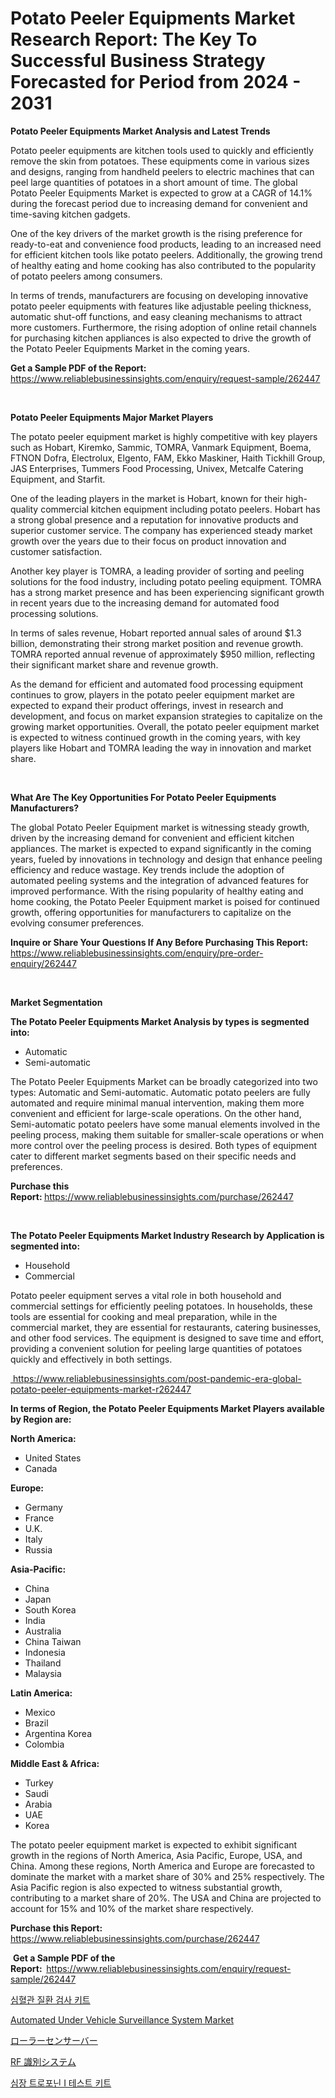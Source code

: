 <p><h1>Potato Peeler Equipments Market Research Report: The Key To Successful Business Strategy Forecasted for Period from 2024 - 2031</h1></p><p><strong>Potato Peeler Equipments Market Analysis and Latest Trends</strong></p>
<p><p>Potato peeler equipments are kitchen tools used to quickly and efficiently remove the skin from potatoes. These equipments come in various sizes and designs, ranging from handheld peelers to electric machines that can peel large quantities of potatoes in a short amount of time. The global Potato Peeler Equipments Market is expected to grow at a CAGR of 14.1% during the forecast period due to increasing demand for convenient and time-saving kitchen gadgets.</p><p>One of the key drivers of the market growth is the rising preference for ready-to-eat and convenience food products, leading to an increased need for efficient kitchen tools like potato peelers. Additionally, the growing trend of healthy eating and home cooking has also contributed to the popularity of potato peelers among consumers.</p><p>In terms of trends, manufacturers are focusing on developing innovative potato peeler equipments with features like adjustable peeling thickness, automatic shut-off functions, and easy cleaning mechanisms to attract more customers. Furthermore, the rising adoption of online retail channels for purchasing kitchen appliances is also expected to drive the growth of the Potato Peeler Equipments Market in the coming years.</p></p>
<p><strong>Get a Sample PDF of the Report:&nbsp;</strong> <a href="https://www.reliablebusinessinsights.com/enquiry/request-sample/262447">https://www.reliablebusinessinsights.com/enquiry/request-sample/262447</a></p>
<p>&nbsp;</p>
<p><strong>Potato Peeler Equipments Major Market Players</strong></p>
<p><p>The potato peeler equipment market is highly competitive with key players such as Hobart, Kiremko, Sammic, TOMRA, Vanmark Equipment, Boema, FTNON Dofra, Electrolux, Elgento, FAM, Ekko Maskiner, Haith Tickhill Group, JAS Enterprises, Tummers Food Processing, Univex, Metcalfe Catering Equipment, and Starfit.</p><p>One of the leading players in the market is Hobart, known for their high-quality commercial kitchen equipment including potato peelers. Hobart has a strong global presence and a reputation for innovative products and superior customer service. The company has experienced steady market growth over the years due to their focus on product innovation and customer satisfaction.</p><p>Another key player is TOMRA, a leading provider of sorting and peeling solutions for the food industry, including potato peeling equipment. TOMRA has a strong market presence and has been experiencing significant growth in recent years due to the increasing demand for automated food processing solutions.</p><p>In terms of sales revenue, Hobart reported annual sales of around $1.3 billion, demonstrating their strong market position and revenue growth. TOMRA reported annual revenue of approximately $950 million, reflecting their significant market share and revenue growth.</p><p>As the demand for efficient and automated food processing equipment continues to grow, players in the potato peeler equipment market are expected to expand their product offerings, invest in research and development, and focus on market expansion strategies to capitalize on the growing market opportunities. Overall, the potato peeler equipment market is expected to witness continued growth in the coming years, with key players like Hobart and TOMRA leading the way in innovation and market share.</p></p>
<p>&nbsp;</p>
<p><strong>What Are The Key Opportunities For Potato Peeler Equipments Manufacturers?</strong></p>
<p><p>The global Potato Peeler Equipment market is witnessing steady growth, driven by the increasing demand for convenient and efficient kitchen appliances. The market is expected to expand significantly in the coming years, fueled by innovations in technology and design that enhance peeling efficiency and reduce wastage. Key trends include the adoption of automated peeling systems and the integration of advanced features for improved performance. With the rising popularity of healthy eating and home cooking, the Potato Peeler Equipment market is poised for continued growth, offering opportunities for manufacturers to capitalize on the evolving consumer preferences.</p></p>
<p><strong>Inquire or Share Your Questions If Any Before Purchasing This Report:</strong> <a href="https://www.reliablebusinessinsights.com/enquiry/pre-order-enquiry/262447">https://www.reliablebusinessinsights.com/enquiry/pre-order-enquiry/262447</a></p>
<p>&nbsp;</p>
<p><strong>Market Segmentation</strong></p>
<p><strong>The Potato Peeler Equipments Market Analysis by types is segmented into:</strong></p>
<p><ul><li>Automatic</li><li>Semi-automatic</li></ul></p>
<p><p>The Potato Peeler Equipments Market can be broadly categorized into two types: Automatic and Semi-automatic. Automatic potato peelers are fully automated and require minimal manual intervention, making them more convenient and efficient for large-scale operations. On the other hand, Semi-automatic potato peelers have some manual elements involved in the peeling process, making them suitable for smaller-scale operations or when more control over the peeling process is desired. Both types of equipment cater to different market segments based on their specific needs and preferences.</p></p>
<p><strong>Purchase this Report:&nbsp;</strong><a href="https://www.reliablebusinessinsights.com/purchase/262447">https://www.reliablebusinessinsights.com/purchase/262447</a></p>
<p>&nbsp;</p>
<p><strong>The Potato Peeler Equipments Market Industry Research by Application is segmented into:</strong></p>
<p><ul><li>Household</li><li>Commercial</li></ul></p>
<p><p>Potato peeler equipment serves a vital role in both household and commercial settings for efficiently peeling potatoes. In households, these tools are essential for cooking and meal preparation, while in the commercial market, they are essential for restaurants, catering businesses, and other food services. The equipment is designed to save time and effort, providing a convenient solution for peeling large quantities of potatoes quickly and effectively in both settings.</p></p>
<p><a href="https://www.reliablebusinessinsights.com/post-pandemic-era-global-potato-peeler-equipments-market-r262447">&nbsp;https://www.reliablebusinessinsights.com/post-pandemic-era-global-potato-peeler-equipments-market-r262447</a></p>
<p><strong>In terms of Region, the Potato Peeler Equipments Market Players available by Region are:</strong></p>
<p>
    <p> <strong> North America: </strong>
        <ul>
            <li>United States</li>
            <li>Canada</li>
        </ul>
        </p> 
    <p> <strong> Europe: </strong>
        <ul>
            <li>Germany</li>
            <li>France</li>
            <li>U.K.</li>
            <li>Italy</li>
            <li>Russia</li>
        </ul>
        </p> 
    <p> <strong> Asia-Pacific: </strong>
        <ul>
            <li>China</li>
            <li>Japan</li>
            <li>South Korea</li>
            <li>India</li>
            <li>Australia</li>
            <li>China Taiwan</li>
            <li>Indonesia</li>
            <li>Thailand</li>
            <li>Malaysia</li>
        </ul>
        </p> 
    <p> <strong> Latin America: </strong>
        <ul>
            <li>Mexico</li>
            <li>Brazil</li>
            <li>Argentina Korea</li>
            <li>Colombia</li>
        </ul>
        </p> 
    <p> <strong> Middle East & Africa: </strong>
        <ul>
            <li>Turkey</li>
            <li>Saudi</li>
            <li>Arabia</li>
            <li>UAE</li>
            <li>Korea</li>
        </ul>
    </p>
    </p>
<p><p>The potato peeler equipment market is expected to exhibit significant growth in the regions of North America, Asia Pacific, Europe, USA, and China. Among these regions, North America and Europe are forecasted to dominate the market with a market share of 30% and 25% respectively. The Asia Pacific region is also expected to witness substantial growth, contributing to a market share of 20%. The USA and China are projected to account for 15% and 10% of the market share respectively.</p></p>
<p><strong>Purchase this Report: </strong><a href="https://www.reliablebusinessinsights.com/purchase/262447">https://www.reliablebusinessinsights.com/purchase/262447</a></p>
<p>&nbsp;<strong>Get a Sample PDF of the Report:&nbsp;&nbsp;</strong><a href="https://www.reliablebusinessinsights.com/enquiry/request-sample/262447">https://www.reliablebusinessinsights.com/enquiry/request-sample/262447</a></p>
<p><strong></strong></p>
<p><p><a href="https://github.com/crfsywufhm81415/Market-Research-Report-List-2/blob/main/6738554126337.md">심혈관 질환 검사 키트</a></p><p><a href="https://github.com/lylyparadise/Market-Research-Report-List-3/blob/main/automated-under-vehicle-surveillance-system-market.md">Automated Under Vehicle Surveillance System Market</a></p><p><a href="https://github.com/LuzHills1972/Market-Research-Report-List-1/blob/main/7404314118917.md">ローラーセンサーバー</a></p><p><a href="https://github.com/kegley4963/Market-Research-Report-List-1/blob/main/9018541118916.md">RF 識別システム</a></p><p><a href="https://github.com/vs10l4sfg5c/Market-Research-Report-List-2/blob/main/8741571126338.md">심장 트로포닌 I 테스트 키트</a></p></p>